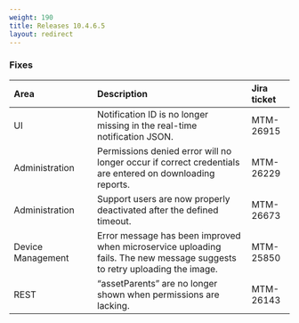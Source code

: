 ```yaml
---
weight: 190
title: Releases 10.4.6.5
layout: redirect
---
```


### Fixes

<table>
<colgroup><col width="150">
</colgroup><thead>
<tr>
<th style="text-align:left">Area</th>
<th style="text-align:left">Description</th>
<th style="text-align:left">Jira ticket</th>
</tr>
</thead>
<tbody>
<tr>
<td style="text-align:left">UI</td>
<td style="text-align:left">Notification ID is no longer missing in the real-time notification JSON.</td>
<td>MTM-26915</td>
</tr>
<tr>
<td style="text-align:left">Administration</td>
<td style="text-align:left">Permissions denied error will no longer occur if correct credentials are entered on downloading reports.</td>
<td style="text-align:left">MTM-26229</td>
</tr>
<tr>
<td style="text-align:left">Administration</td>
<td style="text-align:left">Support users are now properly deactivated after the defined timeout.</td>
<td style="text-align:left">MTM-26673</td>
</tr>
<tr>
<td style="text-align:left">Device Management</td>
<td style="text-align:left">Error message has been improved when microservice uploading fails. The new message suggests to retry uploading the image.</td>
<td style="text-align:left">MTM-25850</td>
</tr>
<tr>
<td style="text-align:left">REST</td>
<td style="text-align:left"> “assetParents” are no longer shown when permissions are lacking. </td>
<td style="text-align:left">MTM-26143</td>
</tr>
</tbody>
</table>